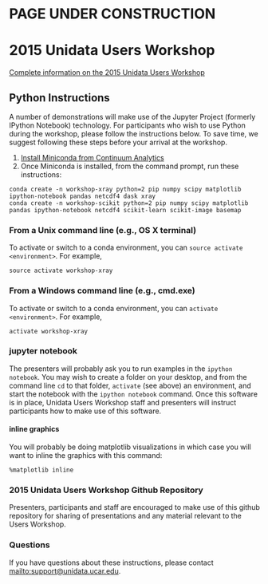 # PAGE UNDER CONSTRUCTION 

# 2015 Unidata Users Workshop

[Complete information on the 2015 Unidata Users Workshop](http://www.unidata.ucar.edu/events/2015UsersWorkshop/)

## Python Instructions

A number of demonstrations will make use of the Jupyter Project (formerly
IPython Notebook) technology. For participants who wish to use Python during the
workshop, please follow the instructions below. To save time, we suggest
following these steps before your arrival at the workshop.

1. [Install Miniconda from Continuum Analytics](http://conda.pydata.org/miniconda.html)
2. Once Miniconda is installed, from the command prompt, run these instructions:

```
conda create -n workshop-xray python=2 pip numpy scipy matplotlib ipython-notebook pandas netcdf4 dask xray
conda create -n workshop-scikit python=2 pip numpy scipy matplotlib pandas ipython-notebook netcdf4 scikit-learn scikit-image basemap
```

### From a Unix command line (e.g., OS X terminal)

To activate or switch to a conda environment, you can `source activate
<environment>`. For example,

```
source activate workshop-xray
```

### From a Windows command line (e.g., cmd.exe)

To activate or switch to a conda environment, you can `activate
<environment>`. For example,

```
activate workshop-xray
```

### jupyter notebook

The presenters will probably ask you to run examples in the `ipython notebook`.
You may wish to create a folder on your desktop, and from the command line `cd`
to that folder, `activate` (see above) an environment, and start the notebook
with the `ipython notebook` command. Once this software is in place, Unidata
Users Workshop staff and presenters will instruct participants how to make use
of this software.

#### inline graphics

You will probably be doing matplotlib visualizations in which case you will want
to inline the graphics with this command:

```
%matplotlib inline
```

### 2015 Unidata Users Workshop Github Repository

Presenters, participants and staff are encouraged to make use of this github
repository for sharing of presentations and any material relevant to the Users
Workshop.

### Questions

If you have questions about these instructions, please contact
<mailto:support@unidata.ucar.edu>.
